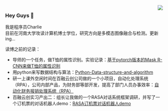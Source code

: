 <img align="right" src="https://github-readme-stats.vercel.app/api?username=Charlie-crl&show_icons=true&icon_color=CE1D2D&text_color=718096&bg_color=ffffff&hide_title=true" />

### Hey Guys 👋

我是程序员Charlie  
目前在河南大学攻读计算机博士学位，研究方向是多模态图像融合与检测。更新ing...

读博之前的记录：
* 导师的一个任务，做T恤的属性识别。实验记录：[基于pytorch版本的Mask R-CNN来做T恤的属性识别](https://github.com/Charlie-crl/T-shirt-Attribute-Recognition-Based-on-Mask-R-CNN)
* 用python来写数据结构与算法：[Python-Data-structure-and-algorithm](https://github.com/Charlie-crl/Python-Data-structure-and-algorithm)
* 研一上课外空闲时间在百融云创公司做的一个小项目，自动化处理系统（RPA），公司内部产品，为财务部等部开发，提高了部门人员办事效率：[自动化财务报销处理系统（RPA）](https://github.com/Charlie-crl/Automated-Processing-System-RPA-Using-Selenium)
* 百融云创实习产出二：组长让我做的一个RASA对话系统框架调研，并写了一个订机票的对话机器人demo：[RASA订机票对话机器人demo](https://github.com/Charlie-crl/task-chatbot-sample-using-RASA)
